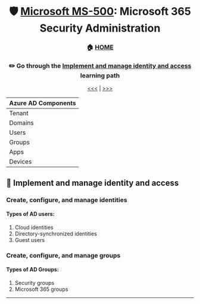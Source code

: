 <div align="center">

# 🛡️ [Microsoft MS-500](ms-500-index.md): Microsoft 365 Security Administration
### 🏠 [HOME](README.md)
### ✏️ Go through the [Implement and manage identity and access](https://learn.microsoft.com/en-us/training/paths/implement-manage-identity-access/) learning path

[<<<](ms-500-part4.md) | [>>>](ms-500-part2.md)
      
</div>


| Azure AD Components |
|---------------------|
| Tenant              |
| Domains             |
| Users               |
| Groups              |
| Apps                |
| Devices             |


     
## 🧑‍ Implement and manage identity and access

### Create, configure, and manage identities

#### Types of AD users:
1. Cloud identities
2. Directory-synchronized identities
3. Guest users

      
### Create, configure, and manage groups

#### Types of AD Groups:
1. Security groups
2. Microsoft 365 groups



- - -      
      
